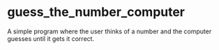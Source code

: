 # guess_the_number_computer
A simple program where the user thinks of a number and the computer guesses until it gets it correct.
